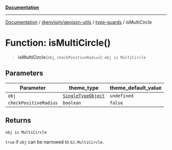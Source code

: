 [**Documentation**](../../../../README.md)

---

[Documentation](../../../../README.md) / [@envisim/geojson-utils](../../README.md) / [type-guards](../README.md) / isMultiCircle

# Function: isMultiCircle()

> **isMultiCircle**(`obj`, `checkPositiveRadius`): `obj is MultiCircle`

## Parameters

| Parameter             | theme_type                                                           | theme_default_value |
| --------------------- | -------------------------------------------------------------------- | ------------------- |
| `obj`                 | [`SingleTypeObject`](../../geojson/type-aliases/SingleTypeObject.md) | `undefined`         |
| `checkPositiveRadius` | `boolean`                                                            | `false`             |

## Returns

`obj is MultiCircle`

`true` if `obj` can be narrowed to `GJ.MultiCircle`.
